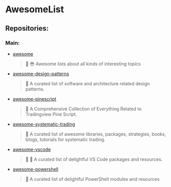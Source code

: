 # AwesomeList

## Repositories:
### Main:
- [awesome](https://github.com/Thamielis/awesome)
	> :memo: 😎 Awesome lists about all kinds of interesting topics
- [awesome-design-patterns](https://github.com/Thamielis/awesome-design-patterns)
	> :memo: A curated list of software and architecture related design patterns.
- [awesome-pinescript](https://github.com/Thamielis/awesome-pinescript)
	> :memo: A Comprehensive Collection of Everything Related to Tradingview Pine Script. 
- [awesome-systematic-trading](https://github.com/Thamielis/awesome-systematic-trading)
	> :memo: A curated list of awesome libraries, packages, strategies, books, blogs, tutorials for systematic trading.
- [awesome-vscode](https://github.com/Thamielis/awesome-vscode)
	> :memo: 🎨 A curated list of delightful VS Code packages and resources.
- [awesome-powershell](https://github.com/In-Pro-Org/awesome-powershell)
	> :memo: A curated list of delightful PowerShell modules and resources

